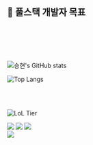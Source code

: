 
## 🌱 풀스택 개발자 목표  
<br><br><br><br>


![승현's GitHub stats](https://github-readme-stats.vercel.app/api?username=Sirosho&show_icons=true&theme=ocean_dark)


![Top Langs](https://github-readme-stats.vercel.app/api/top-langs/?username=Sirosho&layout=compact&theme=ocean_dark)

<br>
<br>

![LoL Tier](https://img.shields.io/badge/LoL-Bronze_✨-%23CD7F32?style=for-the-badge&logo=leagueoflegends&logoColor=white)

<p>
 <img src="https://img.shields.io/badge/java-007396?style=for-the-badge&logo=java&logoColor=white">
 <img src="https://img.shields.io/badge/JavaScript-F7DF1E?style=for-the-badge&logo=javascript&logoColor=black"/>
  <img src="https://img.shields.io/badge/css-1572B6?style=for-the-badge&logo=css3&logoColor=white"> 
 <br>
   <img src="https://img.shields.io/badge/Spring-6DB33F?style=for-the-badge&logo=spring&logoColor=white"/>
</p>
